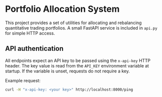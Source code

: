 # Portfolio Allocation System

This project provides a set of utilities for allocating and rebalancing
quantitative trading portfolios.  A small FastAPI service is included in
`api.py` for simple HTTP access.

## API authentication

All endpoints expect an API key to be passed using the `x-api-key` HTTP
header.  The key value is read from the `API_KEY` environment variable at
startup.  If the variable is unset, requests do not require a key.

Example request:

```bash
curl -H "x-api-key: <your key>" http://localhost:8000/ping
```
